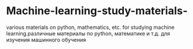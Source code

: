 # Machine-learning-study-materials-
various materials on python, mathematics, etc. for studying machine learning.различные материалы по python, математике и т.д. для изучения машинного обучения
